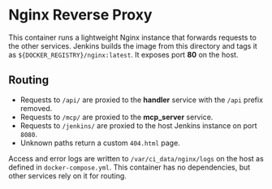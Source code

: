 # Nginx Reverse Proxy

This container runs a lightweight Nginx instance that forwards requests to the other services.
Jenkins builds the image from this directory and tags it as `${DOCKER_REGISTRY}/nginx:latest`. It exposes port **80** on the host.

## Routing

- Requests to `/api/` are proxied to the **handler** service with the `/api` prefix removed.
- Requests to `/mcp/` are proxied to the **mcp_server** service.
- Requests to `/jenkins/` are proxied to the host Jenkins instance on port `8080`.
- Unknown paths return a custom `404.html` page.

Access and error logs are written to `/var/ci_data/nginx/logs` on the host as defined in `docker-compose.yml`.
This container has no dependencies, but other services rely on it for routing.


